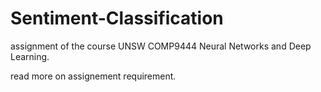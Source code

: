 # Sentiment-Classification
assignment of the course UNSW COMP9444 Neural Networks and Deep Learning.

read more on assignement requirement.
